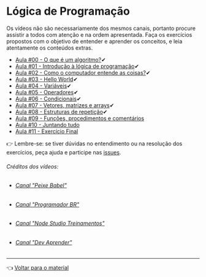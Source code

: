 # Lógica de Programação

Os vídeos não são necessariamente dos mesmos canais, portanto procure assistir a todos com atenção e na ordem apresentada. Faça os exercícios propostos com o objetivo de entender e aprender os conceitos, e leia atentamente os conteúdos extras.

- [Aula #00 - O que é um algoritmo?](aula00/aula.md)✔
- [Aula #01 - Introdução à lógica de programação](aula01/aula.md)✔
- [Aula #02 - Como o computador entende as coisas?](aula02/aula.md)✔
- [Aula #03 - Hello World](aula03/aula.md)✔
- [Aula #04 - Variáveis](aula04/aula.md)✔
- [Aula #05 - Operadores](aula05/aula.md)✔
- [Aula #06 - Condicionais](aula06/aula.md)✔
- [Aula #07 - Vetores, matrizes e arrays](aula07/aula.md)✔
- [Aula #08 - Estruturas de repetição](aula08/aula.md)✔
- [Aula #09 - Funções, procedimentos e comentários](aula09/aula.md)
- [Aula #10 - Juntando tudo](aula10/aula.md)
- [Aula #11 - Exercício Final](aula11/aula.md)

👉 Lembre-se: se tiver dúvidas no entendimento ou na resolução dos exercícios, peça ajuda e participe nas [issues](https://github.com/cwi-reset/edicao-04-level-1/issues/1).

###### _Créditos dos vídeos:_
 - ###### [Canal "Peixe Babel"](https://www.youtube.com/channel/UCqB90BBr6eNRaJl-kl30Xxw)
 - ###### [Canal "Programador BR"](https://www.youtube.com/channel/UCrdgeUeCll2QKmqmihIgKBQ) 
 - ###### [Canal "Node Studio Treinamentos"](https://www.youtube.com/channel/UCZZ0NTtOgsLIT4Skr6GUpAw)
 - ###### [Canal "Dev Aprender"](https://www.youtube.com/channel/UCm63tB8wsKOVvxoU4iMpS2A)
  
---

👈 [Voltar para o material](../material.md)
